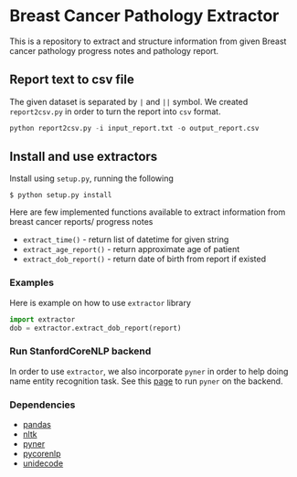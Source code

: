 # Breast Cancer Pathology Extractor

This is a repository to extract and structure information
from given Breast cancer pathology progress notes and
pathology report.


## Report text to csv file

The given dataset is separated by `|` and `||` symbol. We created `report2csv.py`
in order to turn the report into `csv` format.

```python
python report2csv.py -i input_report.txt -o output_report.csv
```


## Install and use extractors

Install using `setup.py`, running the following

```
$ python setup.py install
```

Here are few implemented functions available to extract information
from breast cancer reports/ progress notes

- `extract_time()` - return list of datetime for given string
- `extract_age_report()` - return approximate age of patient
- `extract_dob_report()` - return date of birth from report if existed


### Examples

Here is example on how to use `extractor` library

```python
import extractor
dob = extractor.extract_dob_report(report)
```


### Run StanfordCoreNLP backend

In order to use `extractor`, we also incorporate `pyner` in order to help
doing name entity recognition task. See this [page](docs/stanford_nlp.md) to
run `pyner` on the backend.


### Dependencies

- [pandas](http://pandas.pydata.org/)
- [nltk](http://www.nltk.org/)
- [pyner](https://github.com/dat/pyner)
- [pycorenlp](https://github.com/smilli/py-corenlp)
- [unidecode](https://pypi.python.org/pypi/Unidecode)
